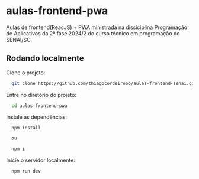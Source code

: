 # aulas-frontend-pwa

Aulas de frontend(ReacJS) + PWA ministrada na dissiciplina Programação de Aplicativos da 2ª fase 2024/2 do curso técnico em programação do SENAI/SC.

## Rodando localmente

Clone o projeto:

```bash
  git clone https://github.com/thiagocordeirooo/aulas-frontend-senai.git
```

Entre no diretório do projeto:

```bash
  cd aulas-frontend-pwa
```

Instale as dependências:

```bash
  npm install

  ou 

  npm i
```

Inicie o servidor localmente:

```bash
  npm run dev
```

